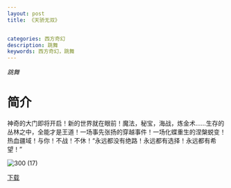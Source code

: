 ```yaml
---
layout: post
title: 《天骄无双》


categories: 西方奇幻
description: 跳舞
keywords: 西方奇幻，跳舞
---
```


*跳舞*

# 简介

神奇的大门即将开启！新的世界就在眼前！魔法，秘宝，海战，炼金术……生存的丛林之中，全能才是王道！一场事先张扬的穿越事件！一场化蝶重生的涅槃蜕变！热血疆域！与你！不战！不休！“永远都没有绝路！永远都有选择！永远都有希望！”

![300 (17)](http://tva3.sinaimg.cn/large/008dGP0Fgy1gtyjacxthcj304605k0sq.jpg)

[下载](https://link.jscdn.cn/1drv/aHR0cHM6Ly8xZHJ2Lm1zL3QvcyFBaGU2R2dNWmVFb2poUVdTMTBGSnU3ZDgwUVhZP2U9dTZIUm5l.txt)

